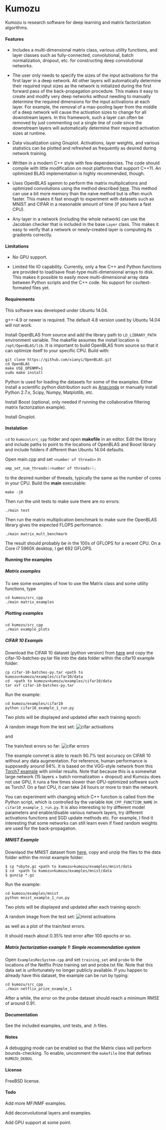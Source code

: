 # Kumozu
Kumozu is research software for deep learning and matrix factorization algorithms.


#### Features

* Includes a multi-dimensional matrix class, various utility functions, and layer classes such as fully-connected, convolutional, batch normalization, dropout, etc. for constructing deep convolutional networks.

* The user only needs to specify the sizes of the input activations for the first layer in a deep network. All other layers will automatically determine their required input sizes as the network is initialized during the first forward pass of the back-propagation procedure. This makes it easy to create and modify very deep networks without needing to manually determine the required dimensions for the input activations at each layer. For example, the removal of a max-pooling layer from the middle of a deep network will cause the activation sizes to change for all downstream layers. In this framework, such a layer can often be removed by just commenting out a single line of code since the downstream layers will automatically determine their required activation sizes at runtime.

* Data visualization using Gnuplot. Activations, layer weights, and various statistics can be plotted and refreshed as frequently as desired during network training.

* Written in a modern C++ style with few dependencies. The code should compile with little modification on most platforms that support C++11. An optimized BLAS implementation is highly recommended, though.

* Uses OpenBLAS sgemm to perform the matrix multiplications and optimized convolutions using the method described [here](http://citeseerx.ist.psu.edu/viewdoc/download?doi=10.1.1.137.482&rep=rep1&type=pdf). This method can use a bit more memory than the naive method but is often much faster. This makes it fast enough to experiment with datasets such as MNIST and CIFAR in a reasonable amount of time (if you have a fast CPU).

* Any layer in a network (including the whole network) can use the Jacobian checker that is included in the base `Layer` class. This makes it easy to verify that a network or newly-created layer is computing its gradients correctly.



#### Limitations

* No GPU support.

* Limited file IO capability. Currently, only a few C++ and Python functions are provided to load/save float-type multi-dimensional arrays to disk. This makes it possible to easily move multi-dimensional array data between Python scripts and the C++ code. No support for csv/text-formated files yet.


#### Requirements

This software was developed under Ubuntu 14.04.

g++-4.9 or newer is required. The default 4.8 version used by Ubuntu 14.04 will not work.

Install OpenBLAS from source and add the library path to `LD_LIBRARY_PATH` environment variable. The makefile assumes the install location is `/opt/OpenBLAS/lib`. It is important to build OpenBLAS from source so that it can optimize itself to your specific CPU. Build with:

```
git clone https://github.com/xianyi/OpenBLAS.git
cd OpenBLAS
make USE_OPENMP=1
sudo make install
```

Python is used for loading the datasets for some of the examples. Either install a scientific python distribution such as [Anaconda](https://store.continuum.io/cshop/anaconda/) or manually install Python 2.7.x, Scipy, Numpy, Matplotlib, etc.

Install Boost (optional, only needed if running the collaborative filtering matrix factorization example).

Install Gnuplot.

#### Instalation

`cd` to `kumozu\src_cpp` folder and open **makefile** in an editor. Edit the library and include paths to point to the locations of OpenBLAS and Boost library and include folders if different than Ubuntu 14.04 defaults.

Open main.cpp and set ```<number of threads>``` in

```C++
omp_set_num_threads(<number of threads>);
```
to the desired number of threads, typically the same as the number of cores in your CPU. Build the **main** executable:

```
make -j8
```

Then run the unit tests to make sure there are no errors:

```
./main test
```

Then run the matrix multiplication benchmark to make sure the OpenBLAS library gives the expected FLOPS performance.

```
./main matrix_mult_benchmark
```

The result should probably be in the 100s of GFLOPS for a recent CPU. On a Core i7 5960X desktop, I get 692 GFLOPS.



#### Running the examples

##### Matrix examples

To see some examples of how to use the Matrix class and some utility functions, type

```
cd kumozu/src_cpp
./main matrix_examples
```

##### Plotting examples

```
cd kumozu/src_cpp
./main example_plots
```

##### CIFAR 10 Example

Download the CIFAR 10 dataset (python version) from [here](https://www.cs.toronto.edu/~kriz/cifar.html) and copy the cifar-10-batches-py.tar file into the data folder within the cifar10 example folder:

```
cp cifar-10-batches-py.tar <path to kumozu>kumozu/examples/cifar10/data
cd  <path to kumozu>kumozu/examples/cifar10/data
tar xvf cifar-10-batches-py.tar
```

Run the example:

```
cd kumozu/examples/cifar10
python cifar10_example_1_run.py
```

Two plots will be displayed and updated after each training epoch:

A random image from the test set:
![cifar activations](cifar10_activations_plot.png)

and

The train/test errors so far:
![cifar errors](cifar10_errors_plot.png)

The example convnet is able to reach 90.7% test accuracy on CIFAR 10 without any data augmentation. For reference, human performance is supposedly around 94%. It is based on the VGG-style network from this [Torch7 example](http://torch.ch/blog/2015/07/30/cifar.html) with similar results. Note that because this is a somewhat large network (15 layers + batch normalization + dropout) and Kumozu does not use GPU, it runs a few times slower than GPU-optimized software such as Torch7. On a fast CPU, it can take 24 hours or more to train the network.

You can experiment with changing which C++ function is called from the Python script, which is controlled by the variable `RUN_CPP_FUNCTION_NAME` in `cifar10_example_1_run.py`. It is also interesting to try different model parameters and enable/disable various network layers, try different activations functions and SGD update methods etc. For example, I find it interesting that some networks can still learn even if fixed random weights are used for the back-propagation.


##### MNIST Example

Downlaod the MNIST dataset from [here](http://yann.lecun.com/exdb/mnist/), copy and unzip the files to the data folder within the mnist example folder:

```
$ cp *ubyte.gz <path to kumozu>kumozu/examples/mnist/data
$ cd  <path to kumozu>kumozu/examples/mnist/data
$ gunzip *.gz
```

Run the example:

```
cd kumozu/examples/mnist
python mnist_example_1_run.py
```

Two plots will be displayed and updated after each training epoch:

A random image from the test set:
![mnist activations](mnist_activations_plot.png)

as well as a plot of the train/test errors.

It should reach about 0.35% test error after 100 epochs or so.


##### Matrix factorization example 1: Simple recommendation system

Open ```ExamplesRecSystem.cpp``` and set ```training_set``` and ```probe``` to the locations of the Netflix Prize training set and probe.txt file. Note that this data set is unfortunately no longer publicly available. If you happen to already have this dataset, the example can be run by typing:

```
cd kumozu/src_cpp
./main netflix_prize_example_1
```

After a while, the error on the probe dataset should reach a minimum RMSE of around 0.91.



#### Documentation

See the included examples, unit tests, and .h files.

#### Notes

A debugging mode can be enabled so that the Matrix class will perform bounds-checking. To enable, uncomment the `makefile` line that defines `KUMOZU_DEBUG`.


#### License

FreeBSD license.

#### Todo


Add more MF/NMF examples.

Add deconvolutional layers and examples.

Add GPU support at some point.
